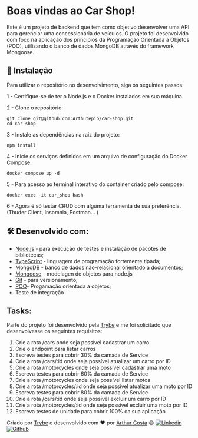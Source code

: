 # Boas vindas ao Car Shop!

Este é um projeto de backend que tem como objetivo desenvolver uma API para gerenciar uma concessionária de veículos. O projeto foi desenvolvido com foco na aplicação dos princípios da Programação Orientada a Objetos (POO), utilizando o banco de dados MongoDB através do framework Mongoose.

## 🔧 Instalação
Para utilizar o repositório no desenvolvimento, siga os seguintes passos:

1 - Certifique-se de ter o Node.js e o Docker instalados em sua máquina.

2 - Clone o repositório: 
```
git clone git@github.com:Arthutepio/car-shop.git
cd car-shop
```
3 - Instale as dependências na raiz do projeto:
```
npm install
```
4 - Inicie os serviços definidos em um arquivo de configuração do Docker Compose:
```
docker compose up -d
```
5 - Para acesso ao terminal interativo do container criado pelo compose:
```
docker exec -it car_shop bash
```
6 - Agora é só testar CRUD com alguma ferramenta de sua preferência. (Thuder Client, Insomnia, Postman... )

## 🛠️ Desenvolvido com:
* [Node.js](https://nodejs.org/pt-br/docs/) - para execução de testes e instalação de pacotes de bibliotecas;
* [TypeScript](https://www.typescriptlang.org/) - linguagem de programação fortemente tipada;
* [MongoDB](https://www.mongodb.com/) - banco de dados não-relacional orientado a documentos;
* [Mongoose](https://mongoosejs.com/) - modelagen de objetos para node.js
* [Git](https://git-scm.com/doc) - para versionamento;
* [POO](https://developers.mercadolivre.com.br/pt_br/itens-e-buscas)- Progamação orientada a objetos;
* Teste de integração


## Tasks:
Parte do projeto foi desenvolvido pela [Trybe](https://app.betrybe.com/) e me foi solicitado que desenvolvesse os seguintes requisitos:
1. Crie a rota /cars onde seja possível cadastrar um carro
2. Crie o endpoint para listar carros
3. Escreva testes para cobrir 30% da camada de Service
4. Crie a rota /cars/:id onde seja possível atualizar um carro por ID
5. Crie a rota /motorcycles onde seja possível cadastrar uma moto
6. Escreva testes para cobrir 60% da camada de Service
7. Crie a rota /motorcycles onde seja possível listar motos
8. Crie a rota /motorcycles/:id onde seja possível atualizar uma moto por ID
9. Escreva testes para cobrir 80% da camada de Service
10. Crie a rota /cars/:id onde seja possível excluir um carro por ID
11. Crie a rota /motorcycles/:id onde seja possível excluir uma moto por ID
12. Escreva testes de unidade para cobrir 100% da sua aplicação


Criado por [Trybe](https://www.betrybe.com/) e desenvolvido com ❤️ por [Arthur Costa](https://arthutepio-portifolio.vercel.app/) 😊
[![Linkedin](https://skillicons.dev/icons?i=linkedin)](https://www.linkedin.com/in/arthutepio/) [![Github](https://skillicons.dev/icons?i=github)](https://www.linkedin.com/in/arthutepio/) 
